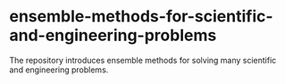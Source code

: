 # ensemble-methods-for-scientific-and-engineering-problems
The repository introduces ensemble methods for solving many scientific and engineering problems.
